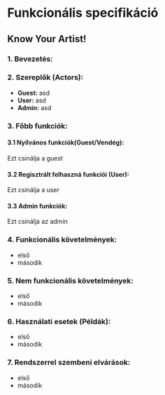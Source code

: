 # Funkcionális specifikáció
## Know Your Artist!

### 1. Bevezetés:

### 2. Szereplők (Actors):
- **Guest:** asd
- **User:** asd
- **Admin:** asd


### 3. Főbb funkciók:
#### 3.1 Nyílvános funkciók(Guest/Vendég):
Ezt csinálja a guest

#### 3.2 Regisztrált felhaszná funkciói (User):
Ezt csinálja a user

#### 3.3 Admin funkciók:
Ezt csinálja az admin

### 4. Funkcionális követelmények:
- első
- második

### 5. Nem funkcionális követelmények:
- első
- második

### 6. Használati esetek (Példák):
- első
- második

### 7. Rendszerrel szembeni elvárások:
- első
- második